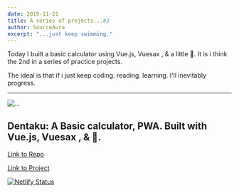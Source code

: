 ```yaml
---
date: 2019-11-21
title: A series of projects...#3
author: SourceAura
excerpt: "...just keep swimming." 
---
```


Today I built a basic calculator using Vue.js, Vuesax , & a little 💜.
It is i think the 2nd in a series of practice projects. 

The ideal is that if i just keep coding. reading. learning. I'll inevitably progress. 

---
![...](/uploads/dentaku.png)  


Dentaku: A Basic calculator, PWA. Built with Vue.js, Vuesax , & 💜.  
---
[Link to Repo](https://github.com/SourceAura/Dentaku) 

[Link to Project](https://dentaku.netlify.com) 

[![Netlify Status](https://api.netlify.com/api/v1/badges/1e89f57c-185a-45e3-a537-646d97b9a10e/deploy-status)](https://app.netlify.com/sites/dentaku/deploys)
